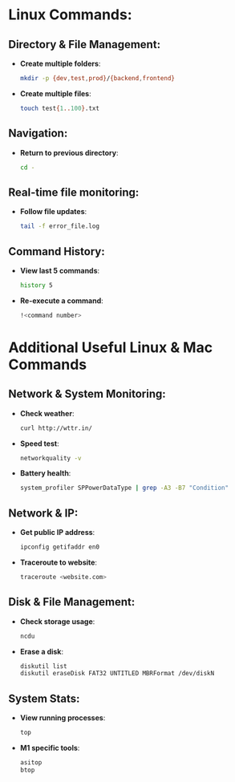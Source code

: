 # Linux Commands:

## Directory & File Management:
- **Create multiple folders**:  
  ```bash
  mkdir -p {dev,test,prod}/{backend,frontend}
  ```

- **Create multiple files**:  
  ```bash
  touch test{1..100}.txt
  ```

## Navigation:
- **Return to previous directory**:  
  ```bash
  cd -
  ```

## Real-time file monitoring:
- **Follow file updates**:  
  ```bash
  tail -f error_file.log
  ```

## Command History:
- **View last 5 commands**:  
  ```bash
  history 5
  ```

- **Re-execute a command**:  
  ```bash
  !<command number>
  ```

# Additional Useful Linux & Mac Commands

## Network & System Monitoring:
- **Check weather**:  
  ```bash
  curl http://wttr.in/
  ```

- **Speed test**:  
  ```bash
  networkquality -v
  ```

- **Battery health**:  
  ```bash
  system_profiler SPPowerDataType | grep -A3 -B7 "Condition"
  ```

## Network & IP:
- **Get public IP address**:  
  ```bash
  ipconfig getifaddr en0
  ```

- **Traceroute to website**:  
  ```bash
  traceroute <website.com>
  ```

## Disk & File Management:
- **Check storage usage**:  
  ```bash
  ncdu
  ```

- **Erase a disk**:  
  ```bash
  diskutil list
  diskutil eraseDisk FAT32 UNTITLED MBRFormat /dev/diskN
  ```

## System Stats:
- **View running processes**:  
  ```bash
  top
  ```

- **M1 specific tools**:  
  ```bash
  asitop
  btop
  ```
